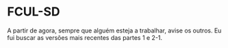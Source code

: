 # FCUL-SD

A partir de agora, sempre que alguém esteja a trabalhar, avise os outros. 
Eu fui buscar as versões mais recentes das partes 1 e 2-1.
